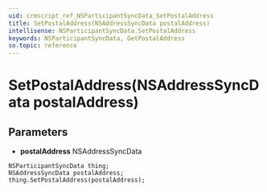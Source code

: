 ```yaml
---
uid: crmscript_ref_NSParticipantSyncData_SetPostalAddress
title: SetPostalAddress(NSAddressSyncData postalAddress)
intellisense: NSParticipantSyncData.SetPostalAddress
keywords: NSParticipantSyncData, GetPostalAddress
so.topic: reference
---
```


# SetPostalAddress(NSAddressSyncData postalAddress)

## Parameters

* **postalAddress** NSAddressSyncData

```crmscript
NSParticipantSyncData thing;
NSAddressSyncData postalAddress;
thing.SetPostalAddress(postalAddress);
```


